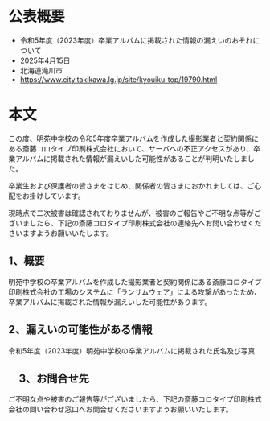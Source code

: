 # 公表概要
- 令和5年度（2023年度）卒業アルバムに掲載された情報の漏えいのおそれについて
- 2025年4月15日
- 北海道滝川市
- https://www.city.takikawa.lg.jp/site/kyouiku-top/19790.html

# 本文
この度、明苑中学校の令和5年度卒業アルバムを作成した撮影業者と契約関係にある斎藤コロタイプ印刷株式会社において、サーバへの不正アクセスがあり、卒業アルバムに掲載された情報が漏えいした可能性があることが判明いたしました。

卒業生および保護者の皆さまをはじめ、関係者の皆さまにおかれましては、ご心配をお掛けしています。 

現時点で二次被害は確認されておりませんが、被害のご報告やご不明な点等がございましたら、下記の斎藤コロタイプ印刷株式会社の連絡先へお問い合わせくださいますようお願いいたします。

## 1、概要 
明苑中学校の卒業アルバムを作成した撮影業者と契約関係にある斎藤コロタイプ印刷株式会社の工場のシステムに「ランサムウェア」による攻撃があったため、卒業アルバムに掲載された情報が漏えいした可能性があります。

## 2、漏えいの可能性がある情報 
令和5年度（2023年度）明苑中学校の卒業アルバムに掲載された氏名及び写真 

## 　3、お問合せ先 
ご不明な点や被害のご報告等がございましたら、下記の斎藤コロタイプ印刷株式会社の問い合わせ窓口へお問合せくださいますようお願いいたします。
